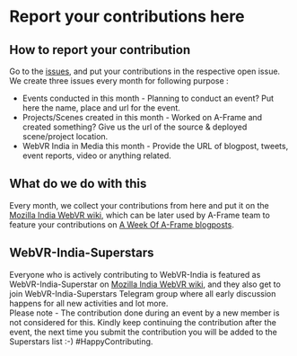 # Report your contributions here

## How to report your contribution

Go to the [issues](https://github.com/webvr-india/volunteer-contributions/issues), and put your contributions in the respective open issue. We create three issues every month for following purpose :
* Events conducted in this month - Planning to conduct an event? Put here the name, place and url for the event.
* Projects/Scenes created in this month - Worked on A-Frame and created something? Give us the url of the source & deployed scene/project location.
* WebVR India in Media this month - Provide the URL of blogpost, tweets, event reports, video or anything related.

## What do we do with this

Every month, we collect your contributions from here and put it on the [Mozilla India WebVR wiki](https://wiki.mozilla.org/India/WebVR/), which can be later used by A-Frame team to feature your contributions on [A Week Of A-Frame blogposts](http://aframe.io/blog/awoa-25/).

## WebVR-India-Superstars

Everyone who is actively contributing to WebVR-India is featured as WebVR-India-Superstar on [Mozilla India WebVR wiki](https://wiki.mozilla.org/India/WebVR/), and they also get to join WebVR-India-Superstars Telegram group where all early discussion happens for all new activities and lot more.  
Please note - The contribution done during an event by a new member is not considered for this. Kindly keep continuing the contribution after the event, the next time you submit the contribution you will be added to the Superstars list :-) #HappyContributing. 
